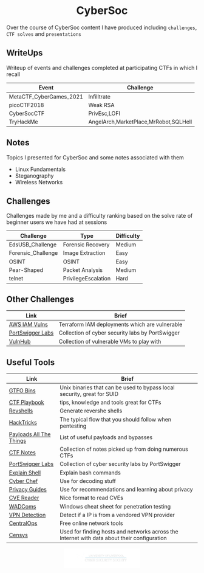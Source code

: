 <div align="center">
  <h1> CyberSoc </h1>
</div>

Over the course of CyberSoc content I have produced including `challenges`, `CTF solves` and `presentations`

## WriteUps
Writeup of events and challenges completed at participating CTFs in which I recall 

| Event | Challenge |
|-------|-----------|
| MetaCTF_CyberGames_2021 | Infilltrate |
| picoCTF2018 | Weak RSA |
| CyberSocCTF | PrivEsc,LOFI |
| TryHackMe | AngelArch,MarketPlace,MrRobot,SQLHell |

## Notes
Topics I presented for CyberSoc and some notes associated with them
- Linux Fundamentals
- Steganography
- Wireless Networks

## Challenges 
Challenges made by me and a difficulty ranking based on the solve rate of beginner users we have had at sessions

| Challenge          | Type                 | Difficulty |
|--------------------|----------------------|------------|
| EdsUSB_Challenge   | Forensic Recovery    | Medium     |
| Forensic_Challenge | Image Extraction     | Easy       |
| OSINT              | OSINT                | Easy       |
| Pear-Shaped        | Packet Analysis      | Medium     |
| telnet             | PrivilegeEscalation  | Hard       |

## Other Challenges
| Link | Brief |
|-------|-----------|
| [AWS IAM Vulns](https://github.com/BishopFox/iam-vulnerable) | Terraform IAM deployments which are vulnerable |
| [PortSwigger Labs](https://portswigger.net/web-security/all-labs) | Collection of cyber security labs by PortSwigger |
| [VulnHub](https://vulnhub.com/) | Collection of vulnerable VMs to play with |[]

## Useful Tools

| Link | Brief |
|-------|-----------|
| [GTFO Bins](https://gtfobins.github.io/) | Unix binaries that can be used to bypass local security, great for SUID |
| [CTF Playbook](https://fareedfauzi.gitbook.io/ctf-checklist-for-beginner/web) | tips, knowledge and tools great for CTFs |
| [Revshells](https://www.revshells.com/) | Generate revershe shells |
| [HackTricks](https://book.hacktricks.xyz/) | The typical flow that you should follow when pentesting |
| [Payloads All The Things](https://swisskyrepo.github.io/PayloadsAllTheThings/) | List of useful payloads and bypasses |
| [CTF Notes](https://d00mfist.gitbooks.io/ctf/content/) | Collection of notes picked up from doing numerous CTFs |
| [PortSwigger Labs](https://portswigger.net/web-security/all-labs) | Collection of cyber security labs by PortSwigger |
| [Explain Shell](https://explainshell.com/) | Explain bash commands |
| [Cyber Chef](https://gchq.github.io/CyberChef/) | Use for decoding stuff | 
| [Privacy Guides](https://www.privacyguides.org/en/) | Use for recommendations and learning about privacy |
| [CVE Reader](https://feedly.com/cve/) | Nice format to read CVEs |
| [WADComs](https://wadcoms.github.io/) | Windows cheat sheet for penetration testing |
| [VPN Detection](https://www.ipqualityscore.com/vpn-ip-address-check/lookup) | Detect if a IP is from a vendored VPN provider |
| [CentralOps](https://centralops.net/co/) | Free online network tools |
| [Censys](https://search.censys.io/) | Used for finding hosts and networks across the Internet with data about their configuration |[] 

<p align="center" width="75%">
    <img width="40%" src="cyber.png">
</p>

